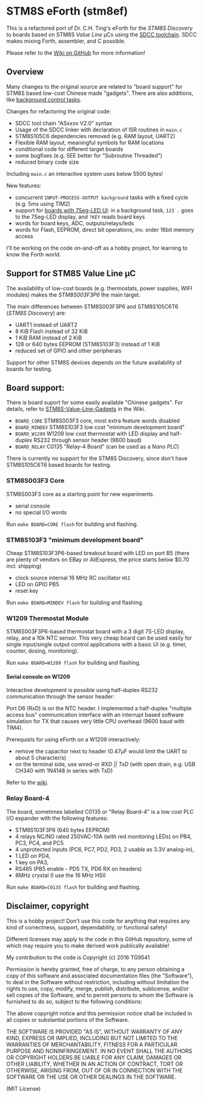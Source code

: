 # STM8S eForth (stm8ef)

This is a refactored port of Dr. C.H. Ting's eForth for the *STM8S Discovery* to boards based on STM8S *Value Line* µCs using the [SDCC toolchain](http://sdcc.sourceforge.net/). SDCC makes mixing Forth, assembler, and C possible.  

Please refer to the [Wiki on GitHub](https://github.com/TG9541/stm8ef/wiki) for more information! 

## Overview

Many changes to the original source are related to "board support" for STM8S based low-cost Chinese made "gadgets". There are also additions, like [background control tasks](https://github.com/TG9541/stm8ef/wiki/eForth-Background-Task). 

Changes for refactoring the original code:

* SDCC tool chain "ASxxxx V2.0" syntax
* Usage of the SDCC linker with declaration of ISR routines in `main.c`
* STM8S105C6 dependencies removed (e.g. RAM layout, UART2)
* Flexible RAM layout, meaningful symbols for RAM locations
* conditional code for different target boards
* some bugfixes (e.g. SEE better for "Subroutine Threaded")
* reduced binary code size

Including `main.c` an interactive system uses below 5500 bytes!

New features:

* concurrent `INPUT-PROCESS-OUTPUT background` tasks with a fixed cycle (e.g. 5ms using TIM2) 
* support for [boards with 7Seg-LED UI](https://github.com/TG9541/stm8ef/wiki/eForth-Background-Task): in a background task, `123 .` goes to the 7Seg-LED display, and `?KEY` reads board keys
* words for board keys, ADC, outputs/relays/leds
* words for Flash, EEPROM, direct bit operations, inv. order 16bit memory access

I'll be working on the code on-and-off as a hobby project, for learning to know the Forth world.


## Support for STM8S Value Line µC 

The availability of low-cost boards (e.g. thermostats, power supplies, WIFI modules) makes the *STM8S003F3P6* the main target.

The main differences between STM8S003F3P6 and STM8S105C6T6 (*STM8S Discovery*) are:

* UART1 instead of UART2
* 8 KiB Flash instead of 32 KiB
* 1 KiB RAM instead of 2 KiB
* 128 or 640 bytes EEPROM (STM8S103F3) instead of 1 KiB
* reduced set of GPIO and other peripherals

Support for other STM8S devices depends on the future availability of boards for testing.

## Board support:

There is board suport for some easily available "Chinese gadgets". For details, refer to [STM8S-Value-Line-Gadgets](https://github.com/TG9541/stm8ef/wiki/STM8S-Value-Line-Gadgets) in the Wiki.

* `BOARD_CORE` STM8S003F3 core, most extra feature words disabled 
* `BOARD_MINDEV` STM8S103F3 low cost "minimum development board"
* `BOARD_W1209` W1209 low cost thermostat with LED display and half-duplex RS232 through sensor header (9600 baud) 
* `BOARD_RELAY` C0135 "Relay-4 Board" (can be used as a *Nano PLC*)

There is currently no support for the STM8S Discovery, since don't have STM8S105C6T6 based boards for testing.

### STM8S003F3 Core

STM8S003F3 core as a starting point for new experiments.

* serial console
* no special I/O words

Run `make BOARD=CORE flash` for building and flashing.

### STM8S103F3 "minimum development board"

Cheap STM8S103F3P6-based breakout board with LED on port B5 (there are plenty of vendors on EBay or AliExpress, the price starts below $0.70 incl. shipping)

* clock source internal 16 MHz RC oscillator `HSI`
* LED on GPIO PB5
* reset key

Run `make BOARD=MINDEV flash` for building and flashing.

### W1209 Thermostat Module

STM8S003F3P6-based thermostat board with a 3 digit 7S-LED display, relay, and a 10k NTC sensor. 
This very cheap board can be used easily for single input/single output control applications with a basic UI (e.g. timer, counter, dosing, monitoring).

Run `make BOARD=W1209 flash` for building and flashing.

#### Serial console on W1209

Interactive development is possible using half-duplex RS232 communication through the sensor header:

Port D6 (RxD) is on the NTC header. I implemented a half-duplex "multiple access bus" communication interface with an interrupt based
software simulation for TX that causes very little CPU overhead (9600 baud with TIM4).

Prerequists for using eForth on a W1209 interactively:

* remove the capacitor next to header (0.47µF would limit the UART to about 5 character/s) 
* on the terminal side, use wired-or *RXD || TxD* (with open drain, e.g. USB CH340 with 1N4148 in series with TxD) 


Refer to the [wiki](https://github.com/TG9541/stm8ef/wiki/STM8S-Value-Line-Gadgets#w1209).

### Relay Board-4

The board, sometimes labelled C0135 or "Relay Board-4" is a low cost PLC I/O expander with the following features:

* STM8S103F3P6 (640 bytes EEPROM) 
* 4 relays NC/NO rated 250VAC-10A (with red monitoring LEDs) on PB4, PC3, PC4, and PC5 
* 4 unprotected inputs (PC6, PC7, PD2, PD3, 2 usable as 3.3V analog-in), 
* 1 LED on PD4, 
* 1 key on PA3, 
* RS485 (PB5 enable - PD5 TX, PD6 RX on headers)
* 8MHz crystal (I use the 16 MHz HSI) 

Run `make BOARD=C0135 flash` for building and flashing.

## Disclaimer, copyright

This is a hobby project! Don't use this code for anything that requires any kind of correctness, support, dependability, or functional safety!

Different licenses may apply to the code in this GitHub repository, some of which may require you to make derived work publically available!

My contribution to the code is Copyright (c) 2016 TG9541

Permission is hereby granted, free of charge, to any person obtaining a copy of this software and associated documentation files (the "Software"), to deal in the Software without restriction, including without limitation the rights to use, copy, modify, merge, publish, distribute, sublicense, and/or sell copies of the Software, and to permit persons to whom the Software is furnished to do so, subject to the following conditions:

The above copyright notice and this permission notice shall be included in all copies or substantial portions of the Software.

THE SOFTWARE IS PROVIDED "AS IS", WITHOUT WARRANTY OF ANY KIND, EXPRESS OR IMPLIED, INCLUDING BUT NOT LIMITED TO THE WARRANTIES OF MERCHANTABILITY, FITNESS FOR A PARTICULAR PURPOSE AND NONINFRINGEMENT. IN NO EVENT SHALL THE AUTHORS OR COPYRIGHT HOLDERS BE LIABLE FOR ANY CLAIM, DAMAGES OR OTHER LIABILITY, WHETHER IN AN ACTION OF CONTRACT, TORT OR OTHERWISE, ARISING FROM, OUT OF OR IN CONNECTION WITH THE SOFTWARE OR THE USE OR OTHER DEALINGS IN THE SOFTWARE.

(MIT License)

